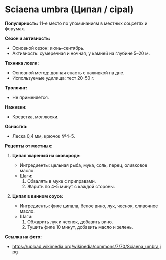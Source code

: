 # Sciaena umbra (Ципал / cipal)

**Популярность:** 11-е место по упоминаниям в местных соцсетях и форумах.

**Сезон и активность:**
- Основной сезон: июнь–сентябрь.
- Активность: сумеречная и ночная, у камней на глубине 5–20 м.

**Техника ловли:**
- Основной метод: донная снасть с наживкой на дне.
- Используемые удилища: тест 20–50 г.

**Троллинг:**
- Не применяется.

**Наживки:**
- Креветка, моллюски.

**Оснастка:**
- Леска 0,4 мм, крючок №4–5.

**Рецепты от местных:**
1. **Ципал жареный на сковороде:**
   - Ингредиенты: цельная рыба, мука, соль, перец, оливковое масло.
   - Шаги:
     1. Обвалять в муке с приправами.
     2. Жарить по 4–5 минут с каждой стороны.

2. **Ципал в винном соусе:**
   - Ингредиенты: филе ципала, белое вино, лук, чеснок, сливочное масло.
   - Шаги:
     1. Обжарить лук и чеснок, добавить вино.
     2. Тушить филе 10 минут, добавить масло и зелень.

**Ссылка на фото:**
- https://upload.wikimedia.org/wikipedia/commons/7/70/Sciaena_umbra.jpg

